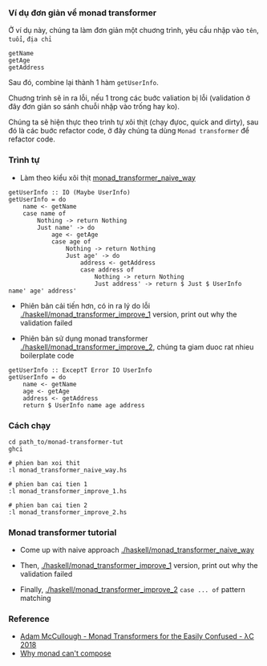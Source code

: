 ### Ví dụ đơn giản về monad transformer

Ở ví dụ này, chúng ta làm đơn giản một chuơng trình, yêu cầu nhập vào `tên`, `tuổi`, `địa chỉ`

```
getName
getAge
getAddress
```

Sau đó, combine lại thành 1 hàm `getUserInfo`.

Chuơng trình sẽ in ra lỗi, nếu 1 trong các buớc valiation bị lỗi (validation ở đây đơn giản so sánh chuỗi nhập vào trống hay ko).

Chúng ta sẽ hiện thực theo trình tự xôi thịt (chạy đựoc, quick and dirty), sau đó là các buớc refactor code, ở đây chúng ta dùng `Monad transformer` để refactor code.

### Trình tự 

- Làm theo kiểu xôi thịt [monad_transformer_naive_way](./haskell/monad_transformer_naive_way.hs#L44)
```
getUserInfo :: IO (Maybe UserInfo)
getUserInfo = do
    name <- getName
    case name of
        Nothing -> return Nothing
        Just name' -> do
            age <- getAge
            case age of
                Nothing -> return Nothing
                Just age' -> do
                    address <- getAddress
                    case address of
                        Nothing -> return Nothing
                        Just address' -> return $ Just $ UserInfo name' age' address'
```

- Phiên bản cải tiến hơn, có in ra lý do lỗi [./haskell/monad_transformer_improve_1](./haskell/monad_transformer_improve_1.hs) version, print out why the validation failed

- Phiên bản sử dụng monad transformer [./haskell/monad_transformer_improve_2](./haskell/monad_transformer_improve_2.hs#L51), chúng ta giam duoc rat nhieu boilerplate code
```
getUserInfo :: ExceptT Error IO UserInfo
getUserInfo = do
    name <- getName
    age <- getAge
    address <- getAddress
    return $ UserInfo name age address
```

### Cách chạy
```
cd path_to/monad-transformer-tut
ghci

# phien ban xoi thit
:l monad_transformer_naive_way.hs

# phien ban cai tien 1
:l monad_transformer_improve_1.hs

# phien ban cai tien 2
:l monad_transformer_improve_2.hs

```

### Monad transformer tutorial

- Come up with naive approach [./haskell/monad_transformer_naive_way](./haskell/monad_transformer_naive_way.hs)

- Then, [./haskell/monad_transformer_improve_1](./haskell/monad_transformer_improve_1.hs) version, print out why the validation failed

- Finally, [./haskell/monad_transformer_improve_2](./haskell/monad_transformer_improve_2.hs) `case ... of` pattern matching


### Reference

- [Adam McCullough - Monad Transformers for the Easily Confused - λC 2018
](https://www.youtube.com/watch?v=SMj-n2f7wYY&t=1781s&ab_channel=LambdaConf)
- [Why monad can't compose](https://youtu.be/EWTQfRQugBY?t=5204)

